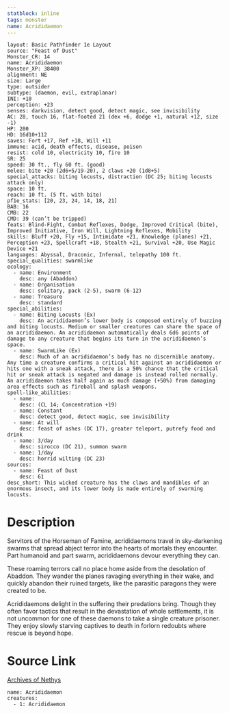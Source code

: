 ```yaml
---
statblock: inline
tags: monster
name: Acrididaemon
---
```

```statblock
layout: Basic Pathfinder 1e Layout
source: "Feast of Dust"
Monster_CR: 14
name: Acrididaemon
Monster_XP: 38400
alignment: NE
size: Large
type: outsider
subtype: (daemon, evil, extraplanar)
INI: +10
perception: +23
senses: darkvision, detect good, detect magic, see invisibility
AC: 28, touch 16, flat-footed 21 (dex +6, dodge +1, natural +12, size -1)
HP: 200
HD: 16d10+112
saves: Fort +17, Ref +18, Will +11
immune: acid, death effects, disease, poison
resist: cold 10, electricity 10, fire 10
SR: 25
speed: 30 ft., fly 60 ft. (good)
melee: bite +20 (2d6+5/19-20), 2 claws +20 (1d8+5)
special_attacks: biting locusts, distraction (DC 25; biting locusts attack only)
space: 10 ft.
reach: 10 ft. (5 ft. with bite)
pf1e_stats: [20, 23, 24, 14, 18, 21]
BAB: 16
CMB: 22
CMD: 39 (can’t be tripped)
feats: Blind-Fight, Combat Reflexes, Dodge, Improved Critical (bite), Improved Initiative, Iron Will, Lightning Reflexes, Mobility
skills: Bluff +20, Fly +15, Intimidate +21, Knowledge (planes) +21, Perception +23, Spellcraft +18, Stealth +21, Survival +20, Use Magic Device +21
languages: Abyssal, Draconic, Infernal, telepathy 100 ft.
special_qualities: swarmlike
ecology:
  - name: Environment
    desc: any (Abaddon)
  - name: Organisation
    desc: solitary, pack (2-5), swarm (6-12)
  - name: Treasure
    desc: standard
special_abilities:
  - name: Biting Locusts (Ex)
    desc: An acrididaemon’s lower body is composed entirely of buzzing and biting locusts. Medium or smaller creatures can share the space of an acrididaemon. An acrididaemon automatically deals 6d6 points of damage to any creature that begins its turn in the acrididaemon’s space.
  - name: SwarmLike (Ex)
    desc: Much of an acrididaemon’s body has no discernible anatomy. Any time a creature confirms a critical hit against an acrididaemon or hits one with a sneak attack, there is a 50% chance that the critical hit or sneak attack is negated and damage is instead rolled normally. An acrididaemon takes half again as much damage (+50%) from damaging area effects such as fireball and splash weapons.
spell-like_abilities:
  - name:
    desc: (CL 14; Concentration +19)
  - name: Constant
    desc: detect good, detect magic, see invisibility
  - name: At will
    desc: feast of ashes (DC 17), greater teleport, putrefy food and drink
  - name: 3/day
    desc: sirocco (DC 21), summon swarm
  - name: 1/day
    desc: horrid wilting (DC 23)
sources:
  - name: Feast of Dust
    desc: 61
desc_short: This wicked creature has the claws and mandibles of an enormous insect, and its lower body is made entirely of swarming locusts.
```
# Description
Servitors of the Horseman of Famine, acrididaemons travel in sky-darkening swarms that spread abject terror into the hearts of mortals they encounter. Part humanoid and part swarm, acrididaemons devour everything they can.

These roaming terrors call no place home aside from the desolation of Abaddon. They wander the planes ravaging everything in their wake, and quickly abandon their ruined targets, like the parasitic paragons they were created to be.

Acrididaemons delight in the suffering their predations bring. Though they often favor tactics that result in the devastation of whole settlements, it is not uncommon for one of these daemons to take a single creature prisoner. They enjoy slowly starving captives to death in forlorn redoubts where rescue is beyond hope.
# Source Link
[Archives of Nethys](https://aonprd.com/MonsterDisplay.aspx?ItemName=Acrididaemon)
```encounter-table
name: Acrididaemon
creatures:
  - 1: Acrididaemon
```
